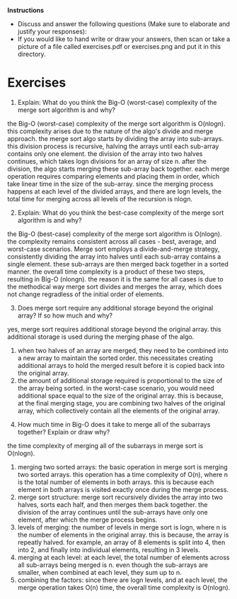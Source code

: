 **Instructions** 

- Discuss and answer the following questions (Make sure to elaborate and justify your responses):
- If you would like to hand write or draw your answers, then scan or take a picture of a file called exercises.pdf or exercises.png and put it in this directory.


# Exercises

1. Explain: What do you think the Big-O (worst-case) complexity of the merge sort algorithm is and why? 

the Big-O (worst-case) complexity of the merge sort algorithm is O(nlogn).
this complexity arises due to the nature of the algo's divide and merge approach.
the merge sort algo starts by dividing the array into sub-arrays. this division process is recursive, 
halving the arrays until each sub-array contains only one element. the division of the array into two halves continues, which takes logn divisions for an array of size n. after the division, the algo starts merging these sub-array back together. each merge operation requires comparing elements and placing them in order, which take linear time in the size of the sub-array. 
since the merging process happens at each level of the divided arrays, and there are logn levels, the total time for merging across all levels of the recursion is nlogn.

2. Explain: What do you think the best-case complexity of the merge sort algorithm is and why?

the Big-O (best-case) complexity of the merge sort algorithm is O(nlogn).
the complexity remains consistent across all cases - best, average, and worst-case scenarios.
Merge sort employs a divide-and-merge strategy, consistently dividing the array into halves until each sub-array contains a single element.
these sub-arrays are then merged back together in a sorted manner.
the overall time complexity is a product of these two steps, resulting in Big-O (nlongn).
the reason it is the same for all cases is due to the methodical way merge sort divides and merges the array, which does not change regradless of the initial order of elements.


3. Does merge sort require any additional storage beyond the original array? If so how much and why?

yes, merge sort requires additional storage beyond the original array. this additional storage is used during the merging phase of the algo.
1) when two halves of an array are merged, they need to be combined into a new array to maintain the sorted order. this necessitates creating additional arrays to hold the merged result before it is copied back into the original array.
2) the amount of additional storage required is proportional to the size of the array being sorted. in the worst-case scenario, you would need additional space equal to the size of the original array. this is because, at the final merging stage, you are combining two halves of the original array, which collectively contain all the elements of the original array.

4. How much time in Big-O does it take to merge all of the subarrays together? Explain or draw why?

the time complexity of merging all of the subarrays in merge sort is O(nlogn).
1) merging two sorted arrays: the basic operation in merge sort is merging two sorted arrays. this operation has a time complexity of O(n), where n is the total number of elements in both arrays. this is because each element in both arrays is visited exactly once during the merge process.
2) merge sort structure: merge sort recursively divides the array into two halves, sorts each half, and then merges them back together. the division of the array continues until the sub-arrays have only one element, after which the merge process begins.
3) levels of merging: the number of levels in merge sort is logn, where n is the number of elements in the original array. this is because, the array is repeatly halved. for example, an array of 8 elements is split into 4, then into 2, and finally into individual elements, resulting in 3 levels.
4) merging at each level: at each level, the total number of elements across all sub-arrays being merged is n. even though the sub-arrays are smaller, when combined at each level, they sum up to n.
5) combining the factors: since there are logn levels, and at each level, the merge operation takes O(n) time, the overall time complexity is O(nlogn).

